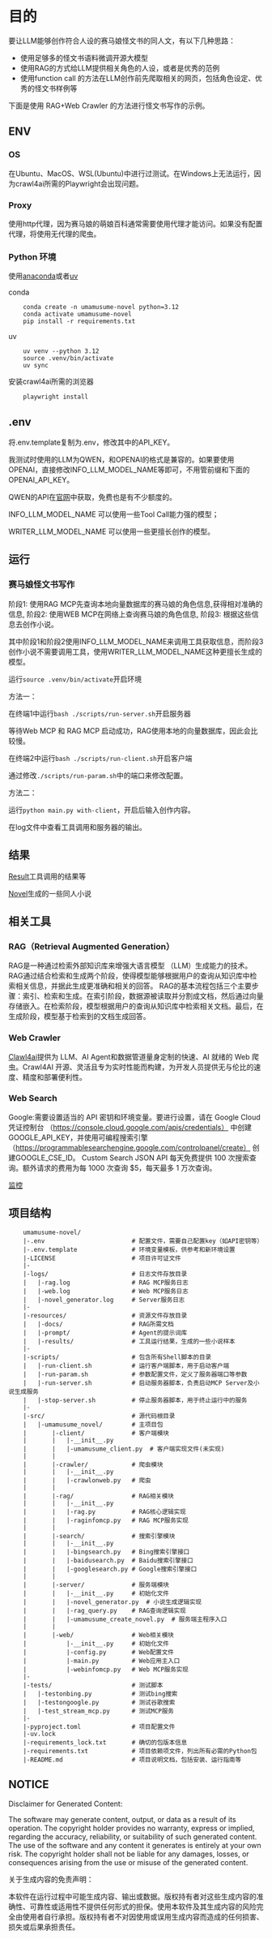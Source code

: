 # 目的

要让LLM能够创作符合人设的赛马娘怪文书的同人文，有以下几种思路：

- 使用足够多的怪文书语料微调开源大模型
- 使用RAG的方式给LLM提供相关角色的人设，或者是优秀的范例
- 使用function call 的方法在LLM创作前先爬取相关的网页，包括角色设定、优秀的怪文书样例等

下面是使用 RAG+Web Crawler 的方法进行怪文书写作的示例。

## ENV

### OS

在Ubuntu、MacOS、WSL(Ubuntu)中进行过测试。在Windows上无法运行，因为crawl4ai所需的Playwright会出现问题。

### Proxy

使用http代理，因为赛马娘的萌娘百科通常需要使用代理才能访问。如果没有配置代理，将使用无代理的爬虫。

### Python 环境

使用[anaconda](https://www.anaconda.com/products/individual)或者[uv](https://github.com/astral-sh/uv)

conda

        conda create -n umamusume-novel python=3.12
        conda activate umamusume-novel
        pip install -r requirements.txt

uv

        uv venv --python 3.12
        source .venv/bin/activate
        uv sync

安装crawl4ai所需的浏览器

        playwright install

## .env

将.env.template复制为.env，修改其中的API_KEY。

我测试时使用的LLM为QWEN，和OPENAI的格式是兼容的。如果要使用OPENAI，直接修改INFO_LLM_MODEL_NAME等即可，不用管前缀和下面的OPENAI_API_KEY。

QWEN的API在[官网](https://bailian.console.aliyun.com/?tab=model#/model-market)中获取，免费也是有不少额度的。

INFO_LLM_MODEL_NAME 可以使用一些Tool Call能力强的模型；

WRITER_LLM_MODEL_NAME 可以使用一些更擅长创作的模型。


## 运行

### 赛马娘怪文书写作

阶段1:
使用RAG MCP先查询本地向量数据库的赛马娘的角色信息,获得相对准确的信息,
阶段2:
使用WEB MCP在网络上查询赛马娘的角色信息,
阶段3:
根据这些信息去创作小说。

其中阶段1和阶段2使用INFO_LLM_MODEL_NAME来调用工具获取信息，而阶段3创作小说不需要调用工具，使用WRITER_LLM_MODEL_NAME这种更擅长生成的模型。

运行`source .venv/bin/activate`开启环境

方法一：

在终端1中运行`bash ./scripts/run-server.sh`开启服务器

等待Web MCP 和 RAG MCP 启动成功，RAG使用本地的向量数据库，因此会比较慢。

在终端2中运行`bash ./scripts/run-client.sh`开启客户端

通过修改`./scripts/run-param.sh`中的端口来修改配置。

方法二：

运行`python main.py with-client`，开启后输入创作内容。


在log文件中查看工具调用和服务器的输出。

## 结果

[Result](./resources/results/result.md)工具调用的结果等

[Novel](./resources/results/gen_novel.md)生成的一些同人小说

## 相关工具

### ‌RAG（Retrieval Augmented Generation）

RAG‌是一种通过检索外部知识库来增强大语言模型 （LLM）生成能力的技术。RAG通过结合检索和生成两个阶段，使得模型能够根据用户的查询从知识库中检索相关信息，并据此生成更准确和相关的回答。
RAG的基本流程包括三个主要步骤：索引、检索和生成。在索引阶段，数据源被读取并分割成文档，然后通过向量存储嵌入。在检索阶段，模型根据用户的查询从知识库中检索相关文档。最后，在生成阶段，模型基于检索到的文档生成回答‌。

### Web Crawler

[Clawl4ai](https://github.com/unclecode/crawl4ai)提供为 LLM、AI Agent和数据管道量身定制的快速、AI 就绪的 Web 爬虫。Crawl4AI 开源、灵活且专为实时性能而构建，为开发人员提供无与伦比的速度、精度和部署便利性。

### Web Search

Google:需要设置适当的 API 密钥和环境变量。要进行设置，请在 Google Cloud 凭证控制台 （https://console.cloud.google.com/apis/credentials） 中创建GOOGLE_API_KEY，并使用可编程搜索引擎 （https://programmablesearchengine.google.com/controlpanel/create） 创建GOOGLE_CSE_ID。
Custom Search JSON API 每天免费提供 100 次搜索查询。额外请求的费用为每 1000 次查询 $5，每天最多 1 万次查询。

[监控](https://console.cloud.google.com/apis/dashboard?hl=zh-cn)

## 项目结构

        umamusume-novel/
        |-.env                        # 配置文件，需要自己配置key（如API密钥等）
        |-.env.template               # 环境变量模板，供参考和新环境设置
        |-LICENSE                     # 项目许可证文件
        |-
        |-logs/                       # 日志文件存放目录
        |   |-rag.log                 # RAG MCP服务日志
        |   |-web.log                 # Web MCP服务日志
        |   |-novel_generator.log     # Server服务日志
        |-
        |-resources/                  # 资源文件存放目录
        |   |-docs/                   # RAG所需文档
        |   |-prompt/                 # Agent的提示词库
        |   |-results/                # 工具运行结果，生成的一些小说样本
        |-
        |-scripts/                    # 包含所有Shell脚本的目录
        |   |-run-client.sh           # 运行客户端脚本，用于启动客户端
        |   |-run-param.sh            # 参数配置文件，定义了服务器端口等参数
        |   |-run-server.sh           # 启动服务器脚本，负责启动MCP Server及小说生成服务
        |   |-stop-server.sh          # 停止服务器脚本，用于终止运行中的服务
        |-
        |-src/                        # 源代码根目录
        |   |-umamusume_novel/        # 主项目包
        |       |-client/             # 客户端模块
        |       |   |-__init__.py     
        |       |   |-umamusume_client.py  # 客户端实现文件(未实现)
        |       |
        |       |-crawler/            # 爬虫模块
        |       |   |-__init__.py     
        |       |   |-crawlonweb.py   # 爬虫
        |       |
        |       |-rag/                # RAG相关模块
        |       |   |-__init__.py     
        |       |   |-rag.py          # RAG核心逻辑实现
        |       |   |-raginfomcp.py   # RAG MCP服务实现
        |       |
        |       |-search/             # 搜索引擎模块
        |       |   |-__init__.py     
        |       |   |-bingsearch.py   # Bing搜索引擎接口
        |       |   |-baidusearch.py  # Baidu搜索引擎接口
        |       |   |-googlesearch.py # Google搜索引擎接口
        |       |
        |       |-server/             # 服务端模块
        |       |   |-__init__.py     # 初始化文件
        |       |   |-novel_generator.py  # 小说生成逻辑实现
        |       |   |-rag_query.py    # RAG查询逻辑实现
        |       |   |-umamusume_create_novel.py  # 服务端主程序入口
        |       |
        |       |-web/                # Web相关模块
        |           |-__init__.py     # 初始化文件
        |           |-config.py       # Web配置文件
        |           |-main.py         # Web应用主入口
        |           |-webinfomcp.py   # Web MCP服务实现
        |-
        |-tests/                      # 测试脚本
        |   |-testonbing.py           # 测试bing搜索
        |   |-testongoogle.py         # 测试谷歌搜索
        |   |-test_stream_mcp.py      # 测试MCP服务
        |-
        |-pyproject.toml              # 项目配置文件  
        |-uv.lock
        |-requirements_lock.txt       # 确切的包版本信息
        |-requirements.txt            # 项目依赖项文件，列出所有必需的Python包
        |-README.md                   # 项目说明文档，包括安装、运行指南等


## NOTICE
Disclaimer for Generated Content:

The software may generate content, output, or data as a result of its operation. The copyright holder provides no warranty, express or implied, regarding the accuracy, reliability, or suitability of such generated content. The use of the software and any content it generates is entirely at your own risk. The copyright holder shall not be liable for any damages, losses, or consequences arising from the use or misuse of the generated content.

关于生成内容的免责声明：

本软件在运行过程中可能生成内容、输出或数据。版权持有者对这些生成内容的准确性、可靠性或适用性不提供任何形式的担保。使用本软件及其生成内容的风险完全由使用者自行承担。版权持有者不对因使用或误用生成内容而造成的任何损害、损失或后果承担责任。


